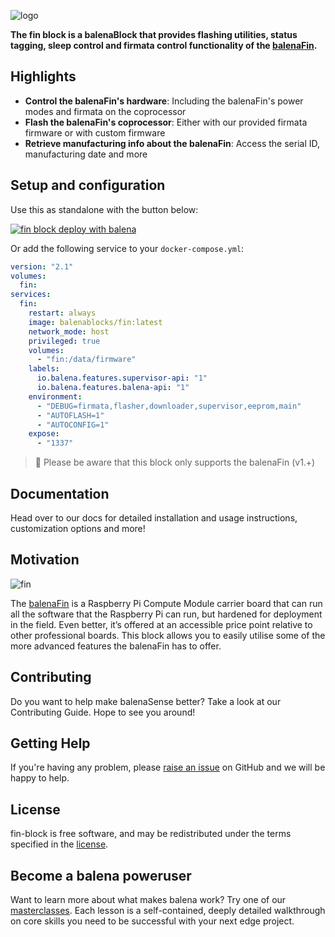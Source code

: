![logo](https://raw.githubusercontent.com/balenablocks/fin/master/images/logo.png)

**The fin block is a balenaBlock that provides flashing utilities, status tagging, sleep control and firmata control functionality of the [balenaFin](https://www.balena.io/fin/).**

## Highlights

- **Control the balenaFin's hardware**: Including the balenaFin's power modes and firmata on the coprocessor
- **Flash the balenaFin's coprocessor**: Either with our provided firmata firmware or with custom firmware
- **Retrieve manufacturing info about the balenaFin**: Access the serial ID, manufacturing date and more

## Setup and configuration

Use this as standalone with the button below:

[![fin block deploy with balena](https://balena.io/deploy.svg)](https://dashboard.balena-cloud.com/deploy?repoUrl=https://github.com/balenablocks/fin)

Or add the following service to your `docker-compose.yml`:

```yaml
version: "2.1"
volumes:
  fin:
services:
  fin:
    restart: always
    image: balenablocks/fin:latest
    network_mode: host
    privileged: true
    volumes:
      - "fin:/data/firmware"
    labels:
      io.balena.features.supervisor-api: "1"
      io.balena.features.balena-api: "1"
    environment:
      - "DEBUG=firmata,flasher,downloader,supervisor,eeprom,main"
      - "AUTOFLASH=1"
      - "AUTOCONFIG=1"
    expose:
      - "1337"
```

> :wrench: Please be aware that this block only supports the balenaFin (v1.+)

## Documentation

Head over to our docs for detailed installation and usage instructions, customization options and more!

## Motivation

![fin](https://raw.githubusercontent.com/balenablocks/fin/master/images/fin.png)

The [balenaFin](https://www.balena.io/fin/) is a Raspberry Pi Compute Module carrier board that can run all the software that the Raspberry Pi can run, but hardened for deployment in the field. 
Even better, it’s offered at an accessible price point relative to other professional boards.
This block allows you to easily utilise some of the more advanced features the balenaFin has to offer.

## Contributing

Do you want to help make balenaSense better? Take a look at our Contributing Guide. Hope to see you around!

## Getting Help

If you're having any problem, please [raise an issue](https://github.com/balenablocks/fin/issues/new) on GitHub and we will be happy to help. 

## License

fin-block is free software, and may be redistributed under the terms specified in the [license](https://github.com/balenablocks/fin/blob/master/LICENSE).

## Become a balena poweruser

Want to learn more about what makes balena work? Try one of our [masterclasses](https://www.balena.io/docs/learn/more/masterclasses/overview/). Each lesson is a self-contained, deeply detailed walkthrough on core skills you need to be successful with your next edge project.